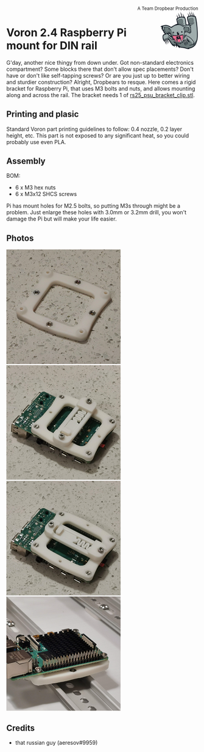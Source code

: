 
<div style="text-align: right"><sub>A Team Dropbear Production</sub></div>
<img align="right" width="100" height="100" src="images/db.png">

# Voron 2.4 Raspberry Pi mount for DIN rail

G'day, another nice thingy from down under. Got non-standard electronics compartment? Some blocks there that don't allow spec placements? Don't have or don't like self-tapping screws? Or are you just up to better wiring and sturdier construction? Alright, Dropbears to resque. Here comes a rigid bracket for Raspberry Pi, that uses M3 bolts and nuts, and allows mounting along and across the rail. The bracket needs 1 of [rs25_psu_bracket_clip.stl](https://github.com/VoronDesign/Voron-2/blob/Voron2.4/STLs/VORON2.4/Electronics_Compartment/DIN_Brackets/rs25_psu_bracket_clip.stl).

## Printing and plasic

Standard Voron part printing guidelines to follow: 0.4 nozzle, 0.2 layer height, etc.
This part is not exposed to any significant heat, so you could probably use even PLA.

## Assembly

BOM:
* 6 x M3 hex nuts
* 6 x M3x12 SHCS screws

Pi has mount holes for M2.5 bolts, so putting M3s through might be a problem. Just enlarge these holes with 3.0mm or 3.2mm drill, you won't damage the Pi but will make your life easier.

## Photos

![bare 1](images/photo_bare_1.png)
![bare 2](images/photo_bare_2.png)
![bare 3](images/photo_bare_3.png)
![on rail](images/photo_railed.png)

## Credits

- that russian guy (aeresov#9959)
